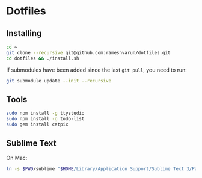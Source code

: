 # Dotfiles

## Installing
```bash
cd ~
git clone --recursive git@github.com:rameshvarun/dotfiles.git
cd dotfiles && ./install.sh
```

If submodules have been added since the last `git pull`, you need to run:
```bash
git submodule update --init --recursive
```

## Tools

```bash
sudo npm install -g ttystudio
sudo npm install -g todo-list
sudo gem install catpix
```

## Sublime Text
On Mac:
```bash
ln -s $PWD/sublime "$HOME/Library/Application Support/Sublime Text 3/Packages/User"
```
